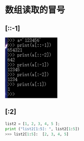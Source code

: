 # 数组读取的冒号

## [::-1] 
![](_attachments/old/2022-09-05-06-44-29.png)

## [:2]
```python
list2 = [1, 2, 3, 4, 5 ];
print ("list2[1:5]: ", list2[1:5])
>>> list2[1:5]:  [2, 3, 4, 5]
```

